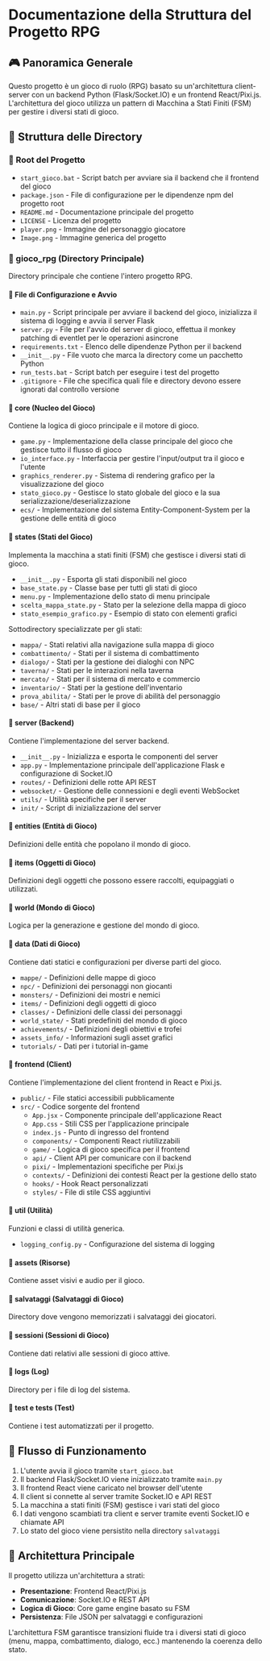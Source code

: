 # Documentazione della Struttura del Progetto RPG

## 🎮 Panoramica Generale
Questo progetto è un gioco di ruolo (RPG) basato su un'architettura client-server con un backend Python (Flask/Socket.IO) e un frontend React/Pixi.js. L'architettura del gioco utilizza un pattern di Macchina a Stati Finiti (FSM) per gestire i diversi stati di gioco.

## 📂 Struttura delle Directory

### 📁 Root del Progetto
- `start_gioco.bat` - Script batch per avviare sia il backend che il frontend del gioco
- `package.json` - File di configurazione per le dipendenze npm del progetto root
- `README.md` - Documentazione principale del progetto
- `LICENSE` - Licenza del progetto
- `player.png` - Immagine del personaggio giocatore
- `Image.png` - Immagine generica del progetto

### 📁 gioco_rpg (Directory Principale)
Directory principale che contiene l'intero progetto RPG.

#### 🔹 File di Configurazione e Avvio
- `main.py` - Script principale per avviare il backend del gioco, inizializza il sistema di logging e avvia il server Flask
- `server.py` - File per l'avvio del server di gioco, effettua il monkey patching di eventlet per le operazioni asincrone
- `requirements.txt` - Elenco delle dipendenze Python per il backend
- `__init__.py` - File vuoto che marca la directory come un pacchetto Python
- `run_tests.bat` - Script batch per eseguire i test del progetto
- `.gitignore` - File che specifica quali file e directory devono essere ignorati dal controllo versione

#### 📁 core (Nucleo del Gioco)
Contiene la logica di gioco principale e il motore di gioco.

- `game.py` - Implementazione della classe principale del gioco che gestisce tutto il flusso di gioco
- `io_interface.py` - Interfaccia per gestire l'input/output tra il gioco e l'utente
- `graphics_renderer.py` - Sistema di rendering grafico per la visualizzazione del gioco
- `stato_gioco.py` - Gestisce lo stato globale del gioco e la sua serializzazione/deserializzazione
- `ecs/` - Implementazione del sistema Entity-Component-System per la gestione delle entità di gioco

#### 📁 states (Stati del Gioco)
Implementa la macchina a stati finiti (FSM) che gestisce i diversi stati di gioco.

- `__init__.py` - Esporta gli stati disponibili nel gioco
- `base_state.py` - Classe base per tutti gli stati di gioco
- `menu.py` - Implementazione dello stato di menu principale
- `scelta_mappa_state.py` - Stato per la selezione della mappa di gioco
- `stato_esempio_grafico.py` - Esempio di stato con elementi grafici

Sottodirectory specializzate per gli stati:
- `mappa/` - Stati relativi alla navigazione sulla mappa di gioco
- `combattimento/` - Stati per il sistema di combattimento
- `dialogo/` - Stati per la gestione dei dialoghi con NPC
- `taverna/` - Stati per le interazioni nella taverna
- `mercato/` - Stati per il sistema di mercato e commercio
- `inventario/` - Stati per la gestione dell'inventario
- `prova_abilita/` - Stati per le prove di abilità del personaggio
- `base/` - Altri stati di base per il gioco

#### 📁 server (Backend)
Contiene l'implementazione del server backend.

- `__init__.py` - Inizializza e esporta le componenti del server
- `app.py` - Implementazione principale dell'applicazione Flask e configurazione di Socket.IO
- `routes/` - Definizioni delle rotte API REST
- `websocket/` - Gestione delle connessioni e degli eventi WebSocket
- `utils/` - Utilità specifiche per il server
- `init/` - Script di inizializzazione del server

#### 📁 entities (Entità di Gioco)
Definizioni delle entità che popolano il mondo di gioco.

#### 📁 items (Oggetti di Gioco)
Definizioni degli oggetti che possono essere raccolti, equipaggiati o utilizzati.

#### 📁 world (Mondo di Gioco)
Logica per la generazione e gestione del mondo di gioco.

#### 📁 data (Dati di Gioco)
Contiene dati statici e configurazioni per diverse parti del gioco.

- `mappe/` - Definizioni delle mappe di gioco
- `npc/` - Definizioni dei personaggi non giocanti
- `monsters/` - Definizioni dei mostri e nemici
- `items/` - Definizioni degli oggetti di gioco
- `classes/` - Definizioni delle classi dei personaggi
- `world_state/` - Stati predefiniti del mondo di gioco
- `achievements/` - Definizioni degli obiettivi e trofei
- `assets_info/` - Informazioni sugli asset grafici
- `tutorials/` - Dati per i tutorial in-game

#### 📁 frontend (Client)
Contiene l'implementazione del client frontend in React e Pixi.js.

- `public/` - File statici accessibili pubblicamente
- `src/` - Codice sorgente del frontend
  - `App.jsx` - Componente principale dell'applicazione React
  - `App.css` - Stili CSS per l'applicazione principale
  - `index.js` - Punto di ingresso del frontend
  - `components/` - Componenti React riutilizzabili
  - `game/` - Logica di gioco specifica per il frontend
  - `api/` - Client API per comunicare con il backend
  - `pixi/` - Implementazioni specifiche per Pixi.js
  - `contexts/` - Definizioni dei contesti React per la gestione dello stato
  - `hooks/` - Hook React personalizzati
  - `styles/` - File di stile CSS aggiuntivi

#### 📁 util (Utilità)
Funzioni e classi di utilità generica.

- `logging_config.py` - Configurazione del sistema di logging

#### 📁 assets (Risorse)
Contiene asset visivi e audio per il gioco.

#### 📁 salvataggi (Salvataggi di Gioco)
Directory dove vengono memorizzati i salvataggi dei giocatori.

#### 📁 sessioni (Sessioni di Gioco)
Contiene dati relativi alle sessioni di gioco attive.

#### 📁 logs (Log)
Directory per i file di log del sistema.

#### 📁 test e tests (Test)
Contiene i test automatizzati per il progetto.

## 🔄 Flusso di Funzionamento

1. L'utente avvia il gioco tramite `start_gioco.bat`
2. Il backend Flask/Socket.IO viene inizializzato tramite `main.py`
3. Il frontend React viene caricato nel browser dell'utente
4. Il client si connette al server tramite Socket.IO e API REST
5. La macchina a stati finiti (FSM) gestisce i vari stati del gioco
6. I dati vengono scambiati tra client e server tramite eventi Socket.IO e chiamate API
7. Lo stato del gioco viene persistito nella directory `salvataggi`

## 🧩 Architettura Principale

Il progetto utilizza un'architettura a strati:
- **Presentazione**: Frontend React/Pixi.js
- **Comunicazione**: Socket.IO e REST API
- **Logica di Gioco**: Core game engine basato su FSM
- **Persistenza**: File JSON per salvataggi e configurazioni

L'architettura FSM garantisce transizioni fluide tra i diversi stati di gioco (menu, mappa, combattimento, dialogo, ecc.) mantenendo la coerenza dello stato. 